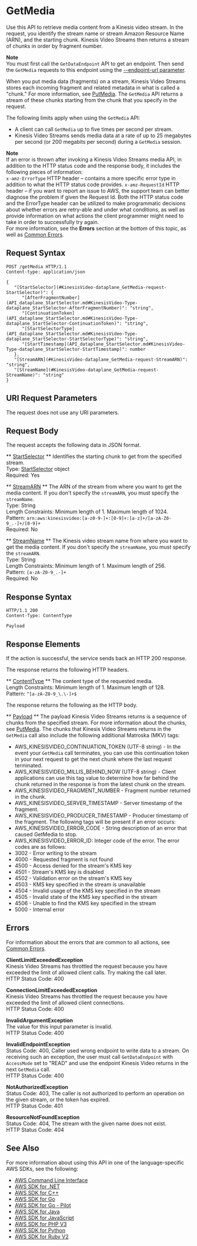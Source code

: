 # GetMedia<a name="API_dataplane_GetMedia"></a>

 Use this API to retrieve media content from a Kinesis video stream\. In the request, you identify the stream name or stream Amazon Resource Name \(ARN\), and the starting chunk\. Kinesis Video Streams then returns a stream of chunks in order by fragment number\.

**Note**  
You must first call the `GetDataEndpoint` API to get an endpoint\. Then send the `GetMedia` requests to this endpoint using the [\-\-endpoint\-url parameter](https://docs.aws.amazon.com/cli/latest/reference/)\. 

When you put media data \(fragments\) on a stream, Kinesis Video Streams stores each incoming fragment and related metadata in what is called a "chunk\." For more information, see [PutMedia](https://docs.aws.amazon.com/kinesisvideostreams/latest/dg/API_dataplane_PutMedia.html)\. The `GetMedia` API returns a stream of these chunks starting from the chunk that you specify in the request\. 

The following limits apply when using the `GetMedia` API:
+ A client can call `GetMedia` up to five times per second per stream\. 
+ Kinesis Video Streams sends media data at a rate of up to 25 megabytes per second \(or 200 megabits per second\) during a `GetMedia` session\. 

**Note**  
If an error is thrown after invoking a Kinesis Video Streams media API, in addition to the HTTP status code and the response body, it includes the following pieces of information:   
 `x-amz-ErrorType` HTTP header – contains a more specific error type in addition to what the HTTP status code provides\. 
 `x-amz-RequestId` HTTP header – if you want to report an issue to AWS, the support team can better diagnose the problem if given the Request Id\.
Both the HTTP status code and the ErrorType header can be utilized to make programmatic decisions about whether errors are retry\-able and under what conditions, as well as provide information on what actions the client programmer might need to take in order to successfully try again\.  
For more information, see the **Errors** section at the bottom of this topic, as well as [Common Errors](https://docs.aws.amazon.com/kinesisvideostreams/latest/dg/CommonErrors.html)\. 

## Request Syntax<a name="API_dataplane_GetMedia_RequestSyntax"></a>

```
POST /getMedia HTTP/1.1
Content-type: application/json

{
   "[StartSelector](#KinesisVideo-dataplane_GetMedia-request-StartSelector)": { 
      "[AfterFragmentNumber](API_dataplane_StartSelector.md#KinesisVideo-Type-dataplane_StartSelector-AfterFragmentNumber)": "string",
      "[ContinuationToken](API_dataplane_StartSelector.md#KinesisVideo-Type-dataplane_StartSelector-ContinuationToken)": "string",
      "[StartSelectorType](API_dataplane_StartSelector.md#KinesisVideo-Type-dataplane_StartSelector-StartSelectorType)": "string",
      "[StartTimestamp](API_dataplane_StartSelector.md#KinesisVideo-Type-dataplane_StartSelector-StartTimestamp)": number
   },
   "[StreamARN](#KinesisVideo-dataplane_GetMedia-request-StreamARN)": "string",
   "[StreamName](#KinesisVideo-dataplane_GetMedia-request-StreamName)": "string"
}
```

## URI Request Parameters<a name="API_dataplane_GetMedia_RequestParameters"></a>

The request does not use any URI parameters\.

## Request Body<a name="API_dataplane_GetMedia_RequestBody"></a>

The request accepts the following data in JSON format\.

 ** [StartSelector](#API_dataplane_GetMedia_RequestSyntax) **   <a name="KinesisVideo-dataplane_GetMedia-request-StartSelector"></a>
Identifies the starting chunk to get from the specified stream\.   
Type: [StartSelector](API_dataplane_StartSelector.md) object  
Required: Yes

 ** [StreamARN](#API_dataplane_GetMedia_RequestSyntax) **   <a name="KinesisVideo-dataplane_GetMedia-request-StreamARN"></a>
The ARN of the stream from where you want to get the media content\. If you don't specify the `streamARN`, you must specify the `streamName`\.  
Type: String  
Length Constraints: Minimum length of 1\. Maximum length of 1024\.  
Pattern: `arn:aws:kinesisvideo:[a-z0-9-]+:[0-9]+:[a-z]+/[a-zA-Z0-9_.-]+/[0-9]+`   
Required: No

 ** [StreamName](#API_dataplane_GetMedia_RequestSyntax) **   <a name="KinesisVideo-dataplane_GetMedia-request-StreamName"></a>
The Kinesis video stream name from where you want to get the media content\. If you don't specify the `streamName`, you must specify the `streamARN`\.  
Type: String  
Length Constraints: Minimum length of 1\. Maximum length of 256\.  
Pattern: `[a-zA-Z0-9_.-]+`   
Required: No

## Response Syntax<a name="API_dataplane_GetMedia_ResponseSyntax"></a>

```
HTTP/1.1 200
Content-Type: ContentType

Payload
```

## Response Elements<a name="API_dataplane_GetMedia_ResponseElements"></a>

If the action is successful, the service sends back an HTTP 200 response\.

The response returns the following HTTP headers\.

 ** [ContentType](#API_dataplane_GetMedia_ResponseSyntax) **   <a name="KinesisVideo-dataplane_GetMedia-response-ContentType"></a>
The content type of the requested media\.  
Length Constraints: Minimum length of 1\. Maximum length of 128\.  
Pattern: `^[a-zA-Z0-9_\.\-]+$` 

The response returns the following as the HTTP body\.

 ** [Payload](#API_dataplane_GetMedia_ResponseSyntax) **   <a name="KinesisVideo-dataplane_GetMedia-response-Payload"></a>
 The payload Kinesis Video Streams returns is a sequence of chunks from the specified stream\. For more information about the chunks, see [PutMedia](https://docs.aws.amazon.com/kinesisvideostreams/latest/dg/API_dataplane_PutMedia.html)\. The chunks that Kinesis Video Streams returns in the `GetMedia` call also include the following additional Matroska \(MKV\) tags:   
+ AWS\_KINESISVIDEO\_CONTINUATION\_TOKEN \(UTF\-8 string\) \- In the event your `GetMedia` call terminates, you can use this continuation token in your next request to get the next chunk where the last request terminated\.
+ AWS\_KINESISVIDEO\_MILLIS\_BEHIND\_NOW \(UTF\-8 string\) \- Client applications can use this tag value to determine how far behind the chunk returned in the response is from the latest chunk on the stream\. 
+ AWS\_KINESISVIDEO\_FRAGMENT\_NUMBER \- Fragment number returned in the chunk\.
+ AWS\_KINESISVIDEO\_SERVER\_TIMESTAMP \- Server timestamp of the fragment\.
+ AWS\_KINESISVIDEO\_PRODUCER\_TIMESTAMP \- Producer timestamp of the fragment\.
The following tags will be present if an error occurs:  
+ AWS\_KINESISVIDEO\_ERROR\_CODE \- String description of an error that caused GetMedia to stop\.
+ AWS\_KINESISVIDEO\_ERROR\_ID: Integer code of the error\.
The error codes are as follows:  
+ 3002 \- Error writing to the stream
+ 4000 \- Requested fragment is not found
+ 4500 \- Access denied for the stream's KMS key
+ 4501 \- Stream's KMS key is disabled
+ 4502 \- Validation error on the stream's KMS key
+ 4503 \- KMS key specified in the stream is unavailable
+ 4504 \- Invalid usage of the KMS key specified in the stream
+ 4505 \- Invalid state of the KMS key specified in the stream
+ 4506 \- Unable to find the KMS key specified in the stream
+ 5000 \- Internal error

## Errors<a name="API_dataplane_GetMedia_Errors"></a>

For information about the errors that are common to all actions, see [Common Errors](CommonErrors.md)\.

 **ClientLimitExceededException**   
Kinesis Video Streams has throttled the request because you have exceeded the limit of allowed client calls\. Try making the call later\.  
HTTP Status Code: 400

 **ConnectionLimitExceededException**   
Kinesis Video Streams has throttled the request because you have exceeded the limit of allowed client connections\.  
HTTP Status Code: 400

 **InvalidArgumentException**   
The value for this input parameter is invalid\.  
HTTP Status Code: 400

 **InvalidEndpointException**   
 Status Code: 400, Caller used wrong endpoint to write data to a stream\. On receiving such an exception, the user must call `GetDataEndpoint` with `AccessMode` set to "READ" and use the endpoint Kinesis Video returns in the next `GetMedia` call\.   
HTTP Status Code: 400

 **NotAuthorizedException**   
Status Code: 403, The caller is not authorized to perform an operation on the given stream, or the token has expired\.  
HTTP Status Code: 401

 **ResourceNotFoundException**   
Status Code: 404, The stream with the given name does not exist\.  
HTTP Status Code: 404

## See Also<a name="API_dataplane_GetMedia_SeeAlso"></a>

For more information about using this API in one of the language\-specific AWS SDKs, see the following:
+  [AWS Command Line Interface](https://docs.aws.amazon.com/goto/aws-cli/kinesis-video-data-2017-09-30/GetMedia) 
+  [AWS SDK for \.NET](https://docs.aws.amazon.com/goto/DotNetSDKV3/kinesis-video-data-2017-09-30/GetMedia) 
+  [AWS SDK for C\+\+](https://docs.aws.amazon.com/goto/SdkForCpp/kinesis-video-data-2017-09-30/GetMedia) 
+  [AWS SDK for Go](https://docs.aws.amazon.com/goto/SdkForGoV1/kinesis-video-data-2017-09-30/GetMedia) 
+  [AWS SDK for Go \- Pilot](https://docs.aws.amazon.com/goto/SdkForGoPilot/kinesis-video-data-2017-09-30/GetMedia) 
+  [AWS SDK for Java](https://docs.aws.amazon.com/goto/SdkForJava/kinesis-video-data-2017-09-30/GetMedia) 
+  [AWS SDK for JavaScript](https://docs.aws.amazon.com/goto/AWSJavaScriptSDK/kinesis-video-data-2017-09-30/GetMedia) 
+  [AWS SDK for PHP V3](https://docs.aws.amazon.com/goto/SdkForPHPV3/kinesis-video-data-2017-09-30/GetMedia) 
+  [AWS SDK for Python](https://docs.aws.amazon.com/goto/boto3/kinesis-video-data-2017-09-30/GetMedia) 
+  [AWS SDK for Ruby V2](https://docs.aws.amazon.com/goto/SdkForRubyV2/kinesis-video-data-2017-09-30/GetMedia) 